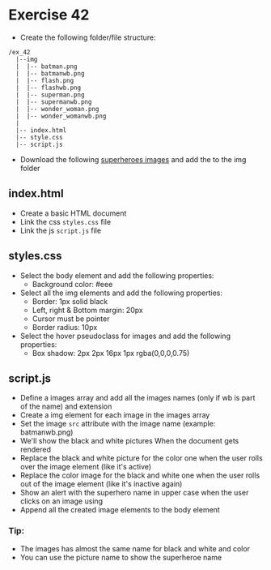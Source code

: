 # Exercise 42

* Create the following folder/file structure:

```
/ex_42
  |--img
  |  |-- batman.png
  |  |-- batmanwb.png
  |  |-- flash.png
  |  |-- flashwb.png
  |  |-- superman.png
  |  |-- supermanwb.png
  |  |-- wonder_woman.png
  |  |-- wonder_womanwb.png
  |
  |-- index.html
  |-- style.css
  |-- script.js
```

* Download the following [superheroes images](../../resources/images/js-browser/) and add the to the img folder

## index.html
* Create a basic HTML document
* Link the css `styles.css` file
* Link the js `script.js` file

## styles.css
* Select the body element and add the following properties:
  * Background color: #eee
* Select all the img elements and add the following properties:
  * Border: 1px solid black
  * Left, right & Bottom margin: 20px
  * Cursor must be pointer
  * Border radius: 10px
* Select the hover pseudoclass for images and add the following properties:
  * Box shadow: 2px 2px 16px 1px rgba(0,0,0,0.75)

## script.js
* Define a images array and add all the images names (only if wb is part of the name) and extension
* Create a img element for each image in the images array
* Set the image `src` attribute with the image name (example: batmanwb.png)
* We'll show the black and white pictures When the document gets rendered
* Replace the black and white picture for the color one when the user rolls over the image element (like it's active)
* Replace the color image for the black and white one when the user rolls out of the image element (like it's inactive again)
* Show an alert with the superhero name in upper case when the user clicks on an image using
* Append all the created image elements to the body element

### Tip:
* The images has almost the same name for black and white and color
* You can use the picture name to show the superheroe name
